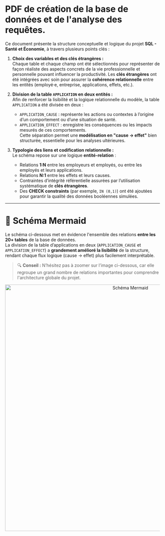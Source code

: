 #  PDF de création de la base de données et de l'analyse des requêtes.

Ce document présente la structure conceptuelle et logique du projet **SQL - Santé et Économie**, à travers plusieurs points clés :

1. **Choix des variables et des clés étrangères :**  
   Chaque table et chaque champ ont été sélectionnés pour représenter de façon réaliste des aspects concrets de la vie professionnelle et personnelle pouvant influencer la productivité. Les **clés étrangères** ont été intégrées avec soin pour assurer la **cohérence relationnelle** entre les entités (employé·e, entreprise, applications, effets, etc.).

2. **Division de la table `APPLICATION` en deux entités :**  
   Afin de renforcer la lisibilité et la logique relationnelle du modèle, la table `APPLICATION` a été divisée en deux :
   - `APPLICATION_CAUSE` : représente les actions ou contextes à l’origine d’un comportement ou d’une situation de santé.
   - `APPLICATION_EFFECT` : enregistre les conséquences ou les impacts mesurés de ces comportements.  
   Cette séparation permet une **modélisation en "cause → effet"** bien structurée, essentielle pour les analyses ultérieures.

3. **Typologie des liens et codification relationnelle :**  
   Le schéma repose sur une logique **entité-relation** :
   - Relations **1:N** entre les employeurs et employés, ou entre les employés et leurs applications.
   - Relations **N:1** entre les effets et leurs causes.
   - Contraintes d’intégrité référentielle assurées par l’utilisation systématique de **clés étrangères**.
   - Des **CHECK constraints** (par exemple, `IN (0,1)`) ont été ajoutées pour garantir la qualité des données booléennes simulées.

---

# 🧭 Schéma Mermaid

Le schéma ci-dessous met en évidence l'ensemble des relations **entre les 20+ tables** de la base de données.  
La division de la table d’applications en deux (`APPLICATION_CAUSE` et `APPLICATION_EFFECT`) a **grandement amélioré la lisibilité** de la structure, rendant chaque flux logique (cause → effet) plus facilement interprétable.

> 🔍 **Conseil :** N’hésitez pas à zoomer sur l’image ci-dessous, car elle regroupe un grand nombre de relations importantes pour comprendre l'architecture globale du projet.

<p align="center">
  <img src="1.But%20du%20projet%20et%20logique%20algorithmique%20et%20%C3%A9conomique/Editor%20_%20Mermaid%20Chart-2025-05-09-195530.png" alt="Schéma Mermaid" width="800"/>
</p>
